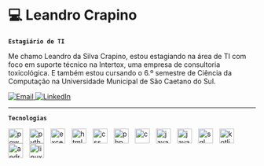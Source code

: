 # 💻 Leandro Crapino

**`Estagiário de TI`**

Me chamo Leandro da Silva Crapino, estou estagiando na área de TI com foco em suporte técnico na Intertox, uma empresa de consultoria toxicológica. E também estou cursando o 6.º semestre de Ciência da Computação na Universidade Municipal de São Caetano do Sul.

<p align="left">
    <a href="[mailto:leandrocrapino@gmail.com?subject=&body=,](https://criarmeulink.com.br/u/1746051269)">
        <img
        alt="Email"
        title="email"
        src="https://custom-icon-badges.demolab.com/badge/EMail-E61B23.svg?logo=mail"
        />
    </a>
    <a href="https://www.linkedin.com/in/leandrocrapino/">
        <img
        alt="LinkedIn"
        title="linkedin"
        src="https://img.shields.io/badge/LinkedIn-0e76a8"
        />
    </a>
</p>

---

**`Tecnologias`**

<img 
    align="left"
    alt="powerbi"
    title="powerbi"
    width="30px"
    style="padding-right: 10px;"
    src ="https://upload.wikimedia.org/wikipedia/commons/c/cf/New_Power_BI_Logo.svg" 
/>
<img 
    align="left"
    alt="python"
    title="python"
    width="30px"
    style="padding-right: 10px;"
    src ="https://cdn.jsdelivr.net/gh/devicons/devicon@latest/icons/python/python-original.svg" 
/>
<img 
    align="left"
    alt="excel"
    title="excel"
    width="30px"
    style="padding-right: 10px;"
    src ="https://upload.wikimedia.org/wikipedia/commons/thumb/3/34/Microsoft_Office_Excel_%282019%E2%80%93present%29.svg/512px-Microsoft_Office_Excel_%282019%E2%80%93present%29.svg.png?20190925171014" 
/>
<img 
    align="left"
    alt="html"
    title="html"
    width="30px"
    style="padding-right: 10px;"
    src ="https://cdn.jsdelivr.net/gh/devicons/devicon@latest/icons/html5/html5-original.svg" 
/>
<img 
    align="left"
    alt="css"
    title="css"
    width="30px"
    style="padding-right: 10px;"
    src ="https://cdn.jsdelivr.net/gh/devicons/devicon@latest/icons/css3/css3-original.svg" 
/>
<img 
    align="left"
    alt="php"
    title="php"
    width="30px"
    style="padding-right: 10px;"
    src ="https://cdn.jsdelivr.net/gh/devicons/devicon@latest/icons/php/php-original.svg" 
/>
<img 
    align="left"
    alt="c"
    title="c"
    width="30px"
    style="padding-right: 10px;"
    src ="https://cdn.jsdelivr.net/gh/devicons/devicon@latest/icons/c/c-original.svg" 
/>
<img 
    align="left"
    alt="java"
    title="java"
    width="30px"
    style="padding-right: 10px;"
    src ="https://cdn.jsdelivr.net/gh/devicons/devicon@latest/icons/java/java-original.svg" 
/>
<img 
    align="left"
    alt="javascript"
    title="javascript"
    width="30px"
    style="padding-right: 10px;"
    src ="https://cdn.jsdelivr.net/gh/devicons/devicon@latest/icons/javascript/javascript-original.svg" 
/>
<img 
    align="left"
    alt="sql"
    title="sql"
    width="30px"
    style="padding-right: 10px;"
    src ="https://cdn.jsdelivr.net/gh/devicons/devicon@latest/icons/azuresqldatabase/azuresqldatabase-original.svg" 
/>
<img 
    align="left"
    alt="kotlin"
    title="kotlin"
    width="30px"
    style="padding-right: 10px;"
    src ="https://cdn.jsdelivr.net/gh/devicons/devicon@latest/icons/kotlin/kotlin-original.svg" 
/>
<img 
    align="left"
    alt="androidstudio"
    title="androidstudio"
    width="30px"
    style="padding-right: 10px;"
    src ="https://cdn.jsdelivr.net/gh/devicons/devicon@latest/icons/androidstudio/androidstudio-original.svg" 
/>
<img 
    align="left"
    alt="linux"
    title="linux"
    width="30px"
    style="padding-right: 10px;"
    src ="https://cdn.jsdelivr.net/gh/devicons/devicon@latest/icons/linux/linux-original.svg" 
/>





